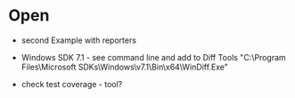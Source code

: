 # Open

* second Example with reporters

* Windows SDK 7.1 - see command line and add to Diff Tools
  "C:\Program Files\Microsoft SDKs\Windows\v7.1\Bin\x64\WinDiff.Exe"

* check test coverage - tool?

